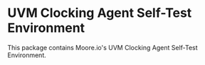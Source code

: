 # UVM Clocking Agent Self-Test Environment
This package contains Moore.io's UVM Clocking Agent Self-Test Environment.
